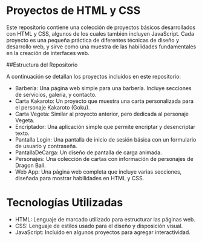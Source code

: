# Proyectos de HTML y CSS

Este repositorio contiene una colección de proyectos básicos desarrollados con HTML y CSS, algunos de los cuales también incluyen JavaScript. Cada proyecto es una pequeña práctica de diferentes técnicas de diseño y desarrollo web, y sirve como una muestra de las habilidades fundamentales en la creación de interfaces web.


##Estructura del Repositorio

A continuación se detallan los proyectos incluidos en este repositorio:

- Barbería: Una página web simple para una barbería. Incluye secciones de servicios, galería, y contacto.
- Carta Kakaroto: Un proyecto que muestra una carta personalizada para el personaje Kakaroto (Goku).
- Carta Vegeta: Similar al proyecto anterior, pero dedicada al personaje Vegeta.
- Encriptador: Una aplicación simple que permite encriptar y desencriptar texto.
- Pantalla Login: Una pantalla de inicio de sesión básica con un formulario de usuario y contraseña.
- PantallaDeCarga: Un diseño de pantalla de carga animada.
- Personajes: Una colección de cartas con información de personajes de Dragon Ball.
- Web App: Una página web completa que incluye varias secciones, diseñada para mostrar habilidades en HTML y CSS.

# Tecnologías Utilizadas

- HTML: Lenguaje de marcado utilizado para estructurar las páginas web.
- CSS: Lenguaje de estilos usado para el diseño y disposición visual.
- JavaScript: Incluido en algunos proyectos para agregar interactividad.
